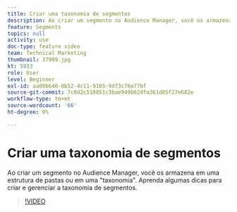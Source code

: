 ```yaml
---
title: Criar uma taxonomia de segmentos
description: Ao criar um segmento no Audience Manager, você os armazena em uma estrutura de pastas ou em uma "taxonomia". Aprenda algumas dicas para criar e gerenciar a taxonomia de segmentos.
feature: Segments
topics: null
activity: use
doc-type: feature video
team: Technical Marketing
thumbnail: 37909.jpg
kt: 5933
role: User
level: Beginner
exl-id: aa00b640-0b52-4c11-9165-9d73c78e77bf
source-git-commit: 7c0d2c510851c3bae949b62dfa361d85f27e682e
workflow-type: tm+mt
source-wordcount: '66'
ht-degree: 0%

---
```


# Criar uma taxonomia de segmentos

Ao criar um segmento no Audience Manager, você os armazena em uma estrutura de pastas ou em uma &quot;taxonomia&quot;. Aprenda algumas dicas para criar e gerenciar a taxonomia de segmentos.

>[!VIDEO](https://video.tv.adobe.com/v/326863/?quality=12&learn=on&captions=por_br)
